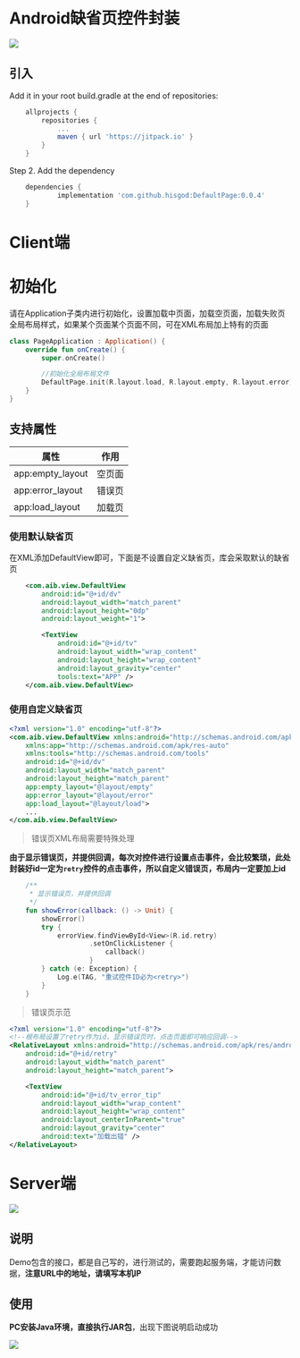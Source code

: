 # Android缺省页控件封装

![](a.gif)

## 引入

Add it in your root build.gradle at the end of repositories:
```groovy
	allprojects {
		repositories {
			...
			maven { url 'https://jitpack.io' }
		}
	}
```
Step 2. Add the dependency
```groovy
	dependencies {
	        implementation 'com.github.hisgod:DefaultPage:0.0.4'
	}
```

# Client端

# 初始化

请在Application子类内进行初始化，设置加载中页面，加载空页面，加载失败页全局布局样式，如果某个页面某个页面不同，可在XML布局加上特有的页面

```kotlin
class PageApplication : Application() {
    override fun onCreate() {
        super.onCreate()

        //初始化全局布局文件
        DefaultPage.init(R.layout.load, R.layout.empty, R.layout.error)
    }
}
```

## 支持属性

| 属性             | 作用   |
| ---------------- | ------ |
| app:empty_layout | 空页面 |
| app:error_layout | 错误页 |
| app:load_layout  | 加载页 |

### 使用默认缺省页

在XML添加DefaultView即可，下面是不设置自定义缺省页，库会采取默认的缺省页

```xml
    <com.aib.view.DefaultView
        android:id="@+id/dv"
        android:layout_width="match_parent"
        android:layout_height="0dp"
        android:layout_weight="1">

        <TextView
            android:id="@+id/tv"
            android:layout_width="wrap_content"
            android:layout_height="wrap_content"
            android:layout_gravity="center"
            tools:text="APP" />
    </com.aib.view.DefaultView>
```

### 使用自定义缺省页

```xml
<?xml version="1.0" encoding="utf-8"?>
<com.aib.view.DefaultView xmlns:android="http://schemas.android.com/apk/res/android"
    xmlns:app="http://schemas.android.com/apk/res-auto"
    xmlns:tools="http://schemas.android.com/tools"
    android:id="@+id/dv"
    android:layout_width="match_parent"
    android:layout_height="match_parent"
    app:empty_layout="@layout/empty"
    app:error_layout="@layout/error"
    app:load_layout="@layout/load">
	...
</com.aib.view.DefaultView>
```

> 错误页XML布局需要特殊处理

**由于显示错误页，并提供回调，每次对控件进行设置点击事件，会比较繁琐，此处封装好id一定为`retry`控件的点击事件，所以自定义错误页，布局内一定要加上id**

```kotlin
    /**
     * 显示错误页，并提供回调
     */
    fun showError(callback: () -> Unit) {
        showError()
        try {
            errorView.findViewById<View>(R.id.retry)
                    .setOnClickListener {
                        callback()
                    }
        } catch (e: Exception) {
            Log.e(TAG, "重试控件ID必为<retry>")
        }
    }
```

> 错误页示范

```xml
<?xml version="1.0" encoding="utf-8"?>
<!--根布局设置了retry作为id，显示错误页时，点击页面即可响应回调-->
<RelativeLayout xmlns:android="http://schemas.android.com/apk/res/android"
    android:id="@+id/retry"
    android:layout_width="match_parent"
    android:layout_height="match_parent">

    <TextView
        android:id="@+id/tv_error_tip"
        android:layout_width="wrap_content"
        android:layout_height="wrap_content"
        android:layout_centerInParent="true"
        android:layout_gravity="center"
        android:text="加载出错" />
</RelativeLayout>
```

# Server端

![](微信截图_20200609113901.png)

## 说明

Demo包含的接口，都是自己写的，进行测试的，需要跑起服务端，才能访问数据，**注意URL中的地址，请填写本机IP**

## 使用

**PC安装Java环境，直接执行JAR包**，出现下图说明启动成功

![](微信截图_20200609114307.png)
